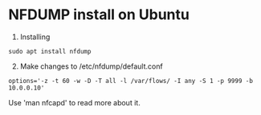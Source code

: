 # NFDUMP install on Ubuntu

1. Installing 
```
sudo apt install nfdump
```
2. Make changes to /etc/nfdump/default.conf
```
options='-z -t 60 -w -D -T all -l /var/flows/ -I any -S 1 -p 9999 -b 10.0.0.10'
```

Use 'man nfcapd' to read more about it. 
